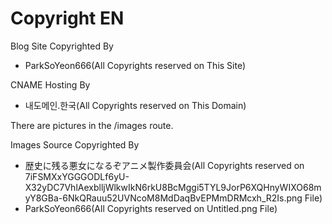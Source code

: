# Copyright EN
Blog Site Copyrighted By
* ParkSoYeon666(All Copyrights reserved on This Site)

CNAME Hosting By
* 내도메인.한국(All Copyrights reserved on This Domain)

There are pictures in the /images route.

Images Source Copyrighted By
* 歴史に残る悪女になるぞアニメ製作委員会(All Copyrights reserved on 7iFSMXxYGGGODLf6yU-X32yDC7VhlAexblljWlkwIkN6rkU8BcMggi5TYL9JorP6XQHnyWIXO68myY8GBa-6NkQRauu52UVNcoM8MdDaqBvEPMmDRMcxh_R2Is.png File)
* ParkSoYeon666(All Copyrights reserved on Untitled.png File)
